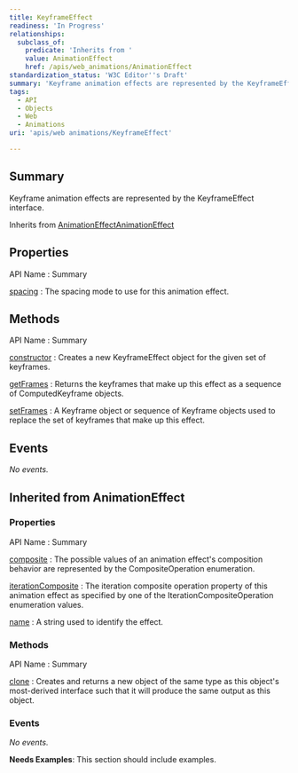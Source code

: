 ```yaml
---
title: KeyframeEffect
readiness: 'In Progress'
relationships:
  subclass_of:
    predicate: 'Inherits from '
    value: AnimationEffect
    href: /apis/web_animations/AnimationEffect
standardization_status: 'W3C Editor''s Draft'
summary: 'Keyframe animation effects are represented by the KeyframeEffect interface.'
tags:
  - API
  - Objects
  - Web
  - Animations
uri: 'apis/web animations/KeyframeEffect'

---
```

## Summary

Keyframe animation effects are represented by the KeyframeEffect interface.

Inherits from [AnimationEffect](/apis/web_animations/AnimationEffect)[AnimationEffect](/apis/web_animations/AnimationEffect)

## Properties

API Name
:   Summary

[spacing](/apis/web_animations/KeyframeEffect/spacing)
:   The spacing mode to use for this animation effect.

## Methods

API Name
:   Summary

[constructor](/apis/web_animations/KeyframeEffect/constructor)
:   Creates a new KeyframeEffect object for the given set of keyframes.

[getFrames](/apis/web_animations/KeyframeEffect/getFrames)
:   Returns the keyframes that make up this effect as a sequence of ComputedKeyframe objects.

[setFrames](/apis/web_animations/KeyframeEffect/setFrames)
:   A Keyframe object or sequence of Keyframe objects used to replace the set of keyframes that make up this effect.

## Events

*No events.*

## Inherited from AnimationEffect

### Properties

API Name
:   Summary

[composite](/apis/web_animations/AnimationEffect/composite)
:   The possible values of an animation effect's composition behavior are represented by the CompositeOperation enumeration.

[iterationComposite](/apis/web_animations/AnimationEffect/iterationComposite)
:   The iteration composite operation property of this animation effect as specified by one of the IterationCompositeOperation enumeration values.

[name](/apis/web_animations/AnimationEffect/name)
:   A string used to identify the effect.

### Methods

API Name
:   Summary

[clone](/apis/web_animations/AnimationEffect/clone)
:   Creates and returns a new object of the same type as this object's most-derived interface such that it will produce the same output as this object.

### Events

*No events.*

**Needs Examples**: This section should include examples.

